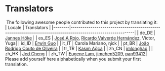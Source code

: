 # Translators
​
The following awesome people contributed to this project by translating it:
​
| Locale | Translators                                                                                                  |
|--------|--------------------------------------------------------------------------------------------------------------|
| de_DE  | [Jannes Höke](https://github.com/jh0ker)                                                                     |
| es_ES  | [José.A Rojo](https://github.com/J4RV), [Ricardo Valverde Hernández](https://telegram.me/rivh1), Victor, Yuga|
| id_ID  | [Erwin Guo](https://www.facebook.com/erwinfransiscus)                                                        |
| it_IT  | Carola Mariano, ɳick                                                                                         |
| pt_BR  | [João Rodrigo Couto de Oliveira](http://twitter.com/JoaoRodrigoJR)                                           |
| tr_TR  | [Kasım Ağca](https://telegram.me/Holytotem)                                                                  |
| zh_CN  | [imlonghao](https://github.com/imlonghao)                                                                    |
| zh_HK  | [Jed Cheng](https://www.facebook.com/profile.php?id=100002258388821)                                         |
| zh_TW  | [Eugene Lam](https://www.facebook.com/eugenelam1118), [jimchen5209](https://www.youtube.com/user/jimchen5209), [pan93412](https://www.github.com/pan93412)|       
​
Please add yourself here alphabetically when you submit your first translation.
